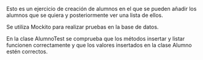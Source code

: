 Esto es un ejercicio de creación de alumnos en el que se pueden añadir los alumnos que se quiera y posteriormente ver una lista de ellos.

Se utiliza Mockito para realizar pruebas en la base de datos.

En la clase AlumnoTest se comprueba que los métodos insertar y listar funcionen correctamente y que los valores insertados en la clase Alumno estén correctos.